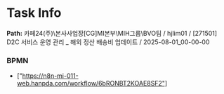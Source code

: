 # Task Info

**Path:** 카페24(주)\본사사업장\[CG]MI본부\MIH그룹\BVO팀 / hjlim01 / [271501] D2C 서비스 운영 관리 _ 해외 정산 배송비 업데이트 / 2025-08-01_00-00-00

### BPMN
- ["https://n8n-mi-011-web.hanpda.com/workflow/6bRONBT2KOAE8SF2"]


